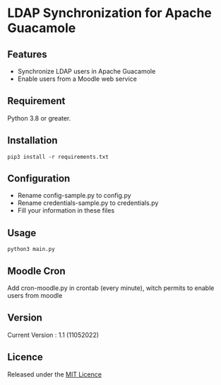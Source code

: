# LDAP Synchronization for Apache Guacamole #

## Features ##

- Synchronize LDAP users in Apache Guacamole
- Enable users from a Moodle web service

## Requirement ##

Python 3.8 or greater.

## Installation ##

    pip3 install -r requirements.txt

## Configuration ##

- Rename config-sample.py to config.py
- Rename credentials-sample.py to credentials.py
- Fill your information in these files

## Usage ##

    python3 main.py

## Moodle Cron ##

Add cron-moodle.py in crontab (every minute), witch permits to enable users from moodle

## Version ##

Current Version : 1.1 (11052022)

## Licence ##

Released under the [MIT Licence](https://opensource.org/licenses/MIT)
